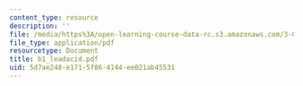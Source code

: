 ```yaml
---
content_type: resource
description: ''
file: /media/https%3A/open-learning-course-data-rc.s3.amazonaws.com/3-014-materials-laboratory-fall-2006/5d7ae248e1715f864144ee021ab45531_b1_leadacid.pdf
file_type: application/pdf
resourcetype: Document
title: b1_leadacid.pdf
uid: 5d7ae248-e171-5f86-4144-ee021ab45531
---
```


